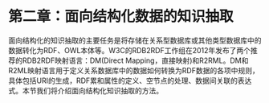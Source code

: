 # 第二章：面向结构化数据的知识抽取

面向结构化的知识抽取的主要任务是将存储在关系型数据库或其他类型数据库中的数据转化为RDF、OWL本体等。W3C的RDB2RDF工作组在2012年发布了两个推荐的RDB2RDF映射语言：DM(Direct Mapping，直接映射)和R2RML。DM和R2ML映射语言用于定义关系数据库中的数据如何转换为RDF数据的各项中规则，具体包括URI的生成，RDF累和属性的定义、空节点的处理、数据间关联的表达式。本节我们将介绍面向结构化知识抽取的方法。

